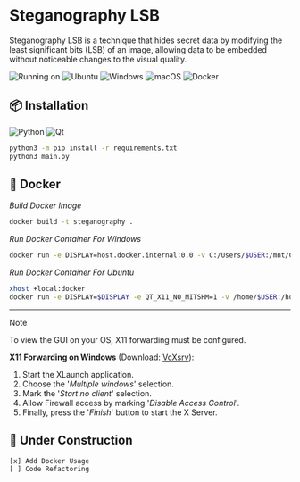 # Steganography LSB
Steganography LSB is a technique that hides secret data by modifying the least significant bits (LSB) of an image, allowing data to be embedded without noticeable changes to the visual quality.

![Running on](https://img.shields.io/badge/running_on:-purple%20?style=for-the-badge)
![Ubuntu](https://img.shields.io/badge/Ubuntu-E95420?style=for-the-badge&logo=ubuntu&logoColor=white)
![Windows](https://img.shields.io/badge/Windows-0078D6?style=for-the-badge&logo=windows&logoColor=white)
![macOS](https://img.shields.io/badge/mac%20os-000000?style=for-the-badge&logo=macos&logoColor=F0F0F0)
![Docker](https://img.shields.io/badge/docker-%230db7ed.svg?style=for-the-badge&logo=docker&logoColor=white)

## 📦 Installation
![Python](https://img.shields.io/badge/python-3670A0?style=for-the-badge&logo=python&logoColor=ffdd54)
![Qt](https://img.shields.io/badge/Qt-%23217346.svg?style=for-the-badge&logo=Qt&logoColor=white)

```bash
python3 -m pip install -r requirements.txt
python3 main.py
```

## 🐳 Docker
_Build Docker Image_
```bash
docker build -t steganography .
```

_Run Docker Container For Windows_
```bash
docker run -e DISPLAY=host.docker.internal:0.0 -v C:/Users/$USER:/mnt/C steganography
```

_Run Docker Container For Ubuntu_
```bash
xhost +local:docker
docker run -e DISPLAY=$DISPLAY -e QT_X11_NO_MITSHM=1 -v /home/$USER:/home/$USER:rw steganography
```

---

> [!NOTE]
> To view the GUI on your OS, X11 forwarding must be configured.
>
> **X11 Forwarding on Windows** (Download: [VcXsrv](https://vcxsrv.com/)):
> 1. Start the XLaunch application.
> 2. Choose the '_Multiple windows_' selection.
> 3. Mark the '_Start no client_' selection.
> 4. Allow Firewall access by marking '_Disable Access Control_'.
> 5. Finally, press the '_Finish_' button to start the X Server.

## 🚧 Under Construction
    [x] Add Docker Usage
    [ ] Code Refactoring 
